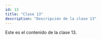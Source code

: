 ```yaml
---
id: 13
title: "Clase 13"
description: "Descripción de la clase 13"
---
```

Este es el contenido de la clase 13.

